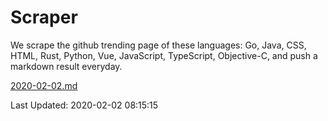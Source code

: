 # Scraper

We scrape the github trending page of these languages: Go, Java, CSS, HTML, Rust, Python, Vue, JavaScript, TypeScript, Objective-C, and push a markdown result everyday.

[2020-02-02.md](https://github.com/yangwenmai/Scraper/blob/master/2020-02-02.md)

Last Updated: 2020-02-02 08:15:15